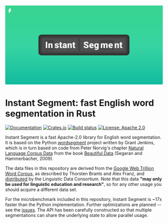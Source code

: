 ![Cover logo](./cover.svg)

# Instant Segment: fast English word segmentation in Rust

[![Documentation](https://docs.rs/instant-segment/badge.svg)](https://docs.rs/instant-segment/)
[![Crates.io](https://img.shields.io/crates/v/instant-segment.svg)](https://crates.io/crates/instant-segment)
[![Build status](https://github.com/InstantDomainSearch/instant-segment/workflows/CI/badge.svg)](https://github.com/InstantDomainSearch/instant-segment/actions?query=workflow%3ACI)
[![License: Apache 2.0](https://img.shields.io/badge/License-Apache%202.0-blue.svg)](LICENSE-APACHE)

Instant Segment is a fast Apache-2.0 library for English word segmentation.
It is based on the Python [wordsegment][python] project written by Grant Jenkins,
which is in turn based on code from Peter Norvig's chapter [Natural Language
Corpus Data][chapter] from the book [Beautiful Data][book] (Segaran and Hammerbacher, 2009).

The data files in this repository are derived from the [Google Web Trillion Word
Corpus][corpus], as described by Thorsten Brants and Alex Franz, and [distributed][distributed] by the
Linguistic Data Consortium. Note that this data **"may only be used for linguistic
education and research"**, so for any other usage you should acquire a different data set.

For the microbenchmark included in this repository, Instant Segment is ~17x faster than
the Python implementation. Further optimizations are planned -- see the [issues][issues].
The API has been carefully constructed so that multiple segmentations can share
the underlying state to allow parallel usage.

[python]: https://github.com/grantjenks/python-wordsegment
[chapter]: http://norvig.com/ngrams/
[book]: http://oreilly.com/catalog/9780596157111/
[corpus]: http://googleresearch.blogspot.com/2006/08/all-our-n-gram-are-belong-to-you.html
[distributed]: https://catalog.ldc.upenn.edu/LDC2006T13
[issues]: https://github.com/InstantDomainSearch/instant-segment/issues
